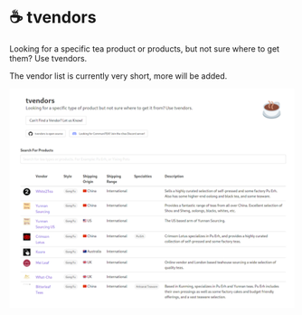 # ☕ tvendors

Looking for a specific tea product or products, but not sure where to get them? Use tvendors.

The vendor list is currently very short, more will be added.

![Screenshot of tvendors](screenshot.png)
